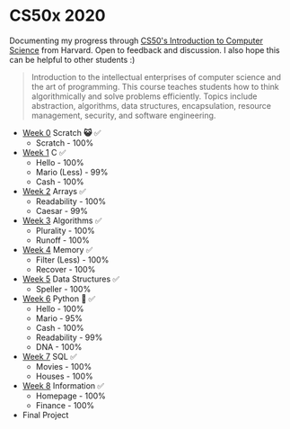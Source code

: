 # CS50x 2020

Documenting my progress through [CS50's Introduction to Computer Science](https://cs50.harvard.edu/x/2020/) from Harvard. Open to feedback and discussion. I also hope this can be helpful to other students :)

> Introduction to the intellectual enterprises of computer science and
> the art of programming. This course teaches students how to think
> algorithmically and solve problems efficiently. Topics include
> abstraction, algorithms, data structures, encapsulation, resource
> management, security, and software engineering.


-   [Week 0](https://cs50.harvard.edu/x/2020/weeks/0/)  Scratch  **😺** ✅
	- Scratch - 100%
-   [Week 1](https://cs50.harvard.edu/x/2020/weeks/1/)  C ✅
	- Hello - 100%
	- Mario (Less) - 99%
	- Cash - 100%
-   [Week 2](https://cs50.harvard.edu/x/2020/weeks/2/)  Arrays ✅
	- Readability - 100%
	- Caesar - 99%
-   [Week 3](https://cs50.harvard.edu/x/2020/weeks/3/)  Algorithms ✅
	- Plurality - 100%
	- Runoff - 100%
-   [Week 4](https://cs50.harvard.edu/x/2020/weeks/4/)  Memory ✅
	- Filter (Less) - 100%
	- Recover - 100%
-   [Week 5](https://cs50.harvard.edu/x/2020/weeks/5/)  Data Structures ✅
	- Speller - 100%
-   [Week 6](https://cs50.harvard.edu/x/2020/weeks/6/)  Python  **🐍** ✅
	- Hello - 100%
	- Mario - 95%
	- Cash - 100%
	- Readability - 99%
	- DNA - 100%
-   [Week 7](https://cs50.harvard.edu/x/2020/weeks/7/)  SQL ✅
	- Movies - 100%
	- Houses - 100%
-   [Week 8](https://cs50.harvard.edu/x/2020/weeks/8/)  Information ✅
	- Homepage - 100%
	- Finance - 100%
- Final Project 